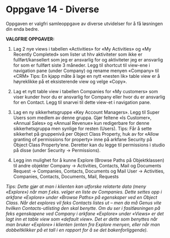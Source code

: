 # Oppgave 14 - Diverse
Oppgaven er valgfri samleoppgave av diverse utvidelser for å få løsningen din enda bedre.

**VALGFRIE OPPGAVER:** 

1. Lag 2 nye views i tabellen «Activities» for «My Activities» og «My Recently Completed» som lister ut hhv aktiviteter som ikke er fullført/kansellert som jeg er ansvarlig for og aktiviteter jeg er ansvarlig for som er fullført siste 3 måneder. Legg til shortcut til view-ene i navigation pane (under Company) og rename menyen «Company» til «CRM»
  Tips: En kjapp måte å lage en nytt «nesten lik» table view er å høyreklikke på et eksisterende view og velge «Copy».

2. Lag et nytt table view i tabellen Companies for «My customers» som viser kunder hvor du er ansvarlig for Company eller hvor du er ansvarlig for en Contact. Legg til snarvei til dette view-et i navigation pane.

3. Lag en ny sikkerhetsgruppe «Key Account Managers». Legg til Super Users som medlem av denne gruppa. Gjør feltene «Is Customer», «Annual Sales» og «Annual Revenue» kun redigerbare for denne sikkerhetsgruppa men synlige for resten (Users).
Tips: Får å sette sikkerhet på gruppenivå per Object Class Property, huk av for «Allow granting of permissions for property» inne på arkfane Security på Object Class Property’ene. Deretter kan du legge til permissions i studio på disse (under Security -> Permissions).

4. Legg inn mulighet for å kunne Explore (Browse Paths på Objektklassen) til andre objekter
Company -> Activities, Contacts, Mail og Documents
Request -> Companies, Contacts, Documents og Mail
User -> Activities, Companies, Contacts, Documents, Mail, Requests

  *Tips: Dette gjør at man i klienten kan utforske relaterte data (meny «Explore») når man f.eks. velger en liste av Companies. Dette settes opp i arkfane «Explore» under «Browse Paths» på egenskaper ved en Object Class. Når det explores vil feks Contacts listes ut – men da må Genus vite hvilken Contacts-utlisting den skal benytte. Om du ser i fasitløsningen på feks egenskapene ved Company i arkfane «Explore» under «Views» er det lagt inn et table view som «default view». Det er dette som benyttes når man bruker «Explore» i klienten (enten fra Explore menyen, eller når man dobbeltklikker på et tall i en rapport for å se det bakenforliggende).*

 
